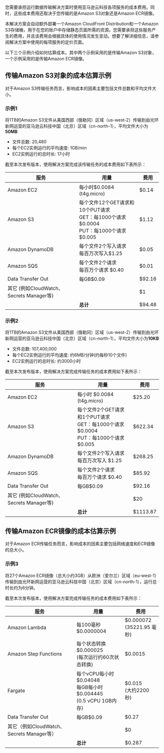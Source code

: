 您需要承担运行数据传输解决方案时使用亚马逊云科技各项服务的成本费用。同时，这些成本费用还取决于您传输的是Amazon S3对象还是Amazon ECR镜像。

本解决方案会自动额外部署一个Amazon CloudFront Distribution和一个Amazon S3存储桶，用于在您的账户中存储静态页面所需的资源。您需要承担这些服务产生的费用，并且该费用会根据具体的使用情况发生变动。想要了解详细信息，请参阅解决方案中使用的每项服务的定价页面。

以下三个示例介绍如何估算成本。其中两个示例采用的是传输Amazon S3对象，一个示例采用的是传输Amazon ECR镜像。
## 传输Amazon S3对象的成本估算示例

对于Amazon S3传输任务而言，影响成本的因素主要包括文件总数和平均文件大小。

### 示例1

将1TB的Amazon S3文件从美国西部（俄勒冈）区域（us-west-2）传输到由光环新网运营的亚马逊云科技中国（北京）区域（cn-north-1），平均文件大小为**50MB**

- 文件总数: 20,480
- 每个EC2实例运行的平均速度: 1GB/min
- EC2实例运行的总时长: 17小时

 截至本次发布版本，使用解决方案完成该传输任务的成本费用如下表所示：

| 服务 | 用量 | 费用 |
|----------|--------|--------|
| Amazon EC2 | 每小时$0.0084 (t4g.micro) |	$0.14
| Amazon S3 |  每个文件12个GET请求和10个PUT请求 <br> GET：每1000个请求$0.0004 <br> PUT：每1000个请求 $0.005 | $1.12
| Amazon DynamoDB | 每个文件2个写入请求 <br>  每百万次写入$1.25 |$0.05
| Amazon SQS | 每个文件2个请求 <br>  每百万个请求 $0.40 | $0.01
| Data Transfer Out | 每GB$0.09 | $92.16
| 其它 (例如CloudWatch、Secrets Manager等)  |  |  $1
 | | **总计** |  $94.48

### 示例2

将1TB的Amazon S3文件从美国西部（俄勒冈）区域（us-west-2）传输到由光环新网运营的亚马逊云科技中国（北京）区域（cn-north-1），平均文件大小为**10KB**

- 文件总数: 107,400,000
- 每个EC2实例运行的平均速度: 约6MB/分钟(约每秒10个文件)
- EC2实例运行的总时长: 约3000小时

截至本次发布版本，使用解决方案完成传输任务的成本费用如下表所示：

| 服务 | 用量 | 费用 |
|----------|--------|--------|
| Amazon EC2 | 每小时 $0.0084 (t4g.micro) |	$25.20
| Amazon S3 |  每个文件2个GET请求和1个PUT请求 <br> GET：每1000个请求 $0.0004 <br> PUT：每1000个请求 $0.005 | $622.34
| Amazon DynamoDB | 每个文件2个写入请求 <br> 每百万次写入 $1.25 |$268.25
| Amazon SQS | 每个文件2个请求 <br> 每百万个请求 $0.40 | $85.92
| Data Transfer Out | 每GB$0.09| $92.16
| 其它 (例如CloudWatch、Secrets Manager等)  |  | $20
 | | **总计** | $1113.87

## 传输Amazon ECR镜像的成本估算示例

对于Amazon ECR传输任务而言，影响成本的因素主要包括网络速度和ECR镜像的总大小。

### 示例3

将27个Amazon ECR镜像（总大小约3GB）从欧洲（爱尔兰）区域（eu-west-1）传输到由光环新网运营的亚马逊云科技中国（北京）区域（cn-north-1），运行总时长约为6分钟。

截至本次发布版本，使用解决方案完成传输任务的成本费用如下表所示：

| 服务 | 用量 | 费用 |
|----------|--------|--------|
| Amazon Lambda | 每100毫秒 $0.0000004 |	$0.000072 <br>(35221.95 毫秒)
| Amazon Step Functions | 每个状态转换 $0.000025 <br> (每次运行约60次状态转换) | $0.0015 
| Fargate | 每个vCPU每小时 $0.04048  <br> 每GB每小时 $0.004445 <br> (0.5 vCPU 1GB内存) | $0.015 <br> (大约2200 秒)
| Data Transfer Out | 每GB$0.09 | $0.27
| 其它（例如CloudWatch、Secrets Manager等）  |  | $0
 | | **总计** |  $0.287